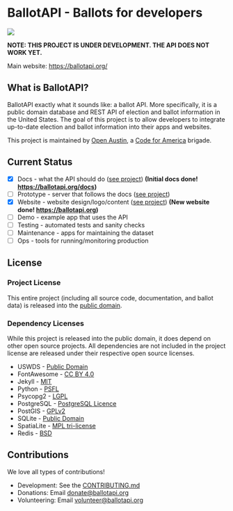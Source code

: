 # BallotAPI - Ballots for developers

[![](https://github.com/open-austin/ballotapi/workflows/Tests/badge.svg)](https://github.com/open-austin/ballotapi/actions?query=workflow%3ATests)

**NOTE: THIS PROJECT IS UNDER DEVELOPMENT. THE API DOES NOT WORK YET.**

Main website: https://ballotapi.org/

## What is BallotAPI?
BallotAPI exactly what it sounds like: a ballot API. More specifically,
it is a public domain database and REST API of election and ballot
information in the United States. The goal of this project is to allow
developers to integrate up-to-date election and ballot information into their
apps and websites.

This project is maintained by [Open Austin](https://www.open-austin.org),
a [Code for America](https://www.codeforamerica.org/) brigade.

## Current Status
* [x] Docs - what the API should do ([see project](https://github.com/open-austin/ballotapi/projects/3)) **(Initial docs done! https://ballotapi.org/docs)**
* [ ] Prototype - server that follows the docs ([see project](https://github.com/open-austin/ballotapi/projects/1))
* [x] Website - website design/logo/content ([see project](https://github.com/open-austin/ballotapi/projects/2)) **(New website done! https://ballotapi.org)**
* [ ] Demo - example app that uses the API
* [ ] Testing - automated tests and sanity checks
* [ ] Maintenance - apps for maintaining the dataset
* [ ] Ops - tools for running/monitoring production

## License

### Project License
This entire project (including all source code, documentation, and ballot data)
is released into the [public domain](https://github.com/open-austin/ballotapi/blob/master/LICENSE).

### Dependency Licenses
While this project is released into the public domain, it does depend on other
open source projects. All dependencies are not included in the project license
are released under their respective open source licenses.

* USWDS - [Public Domain](https://github.com/uswds/uswds/blob/develop/LICENSE.md)
* FontAwesome - [CC BY 4.0](https://fontawesome.com/license/free)
* Jekyll - [MIT](https://github.com/jekyll/jekyll/blob/master/LICENSE)
* Python - [PSFL](https://www.python.org/psf/license/)
* Psycopg2 - [LGPL](https://github.com/psycopg/psycopg2/blob/master/LICENSE)
* PostgreSQL - [PostgreSQL Licence](https://www.postgresql.org/about/licence/)
* PostGIS -  [GPLv2](https://postgis.net/docs/manual-dev/PostGIS_FAQ.html#license_faq)
* SQLite -  [Public Domain](https://www.sqlite.org/copyright.html)
* SpatiaLite - [MPL tri-license](https://www.gaia-gis.it/fossil/libspatialite/index)
* Redis - [BSD](https://redis.io/topics/license)

## Contributions
We love all types of contributions!

* Development: See the [CONTRIBUTING.md](https://github.com/open-austin/ballotapi/blob/master/CONTRIBUTING.md)
* Donations: Email donate@ballotapi.org
* Volunteering: Email volunteer@ballotapi.org

